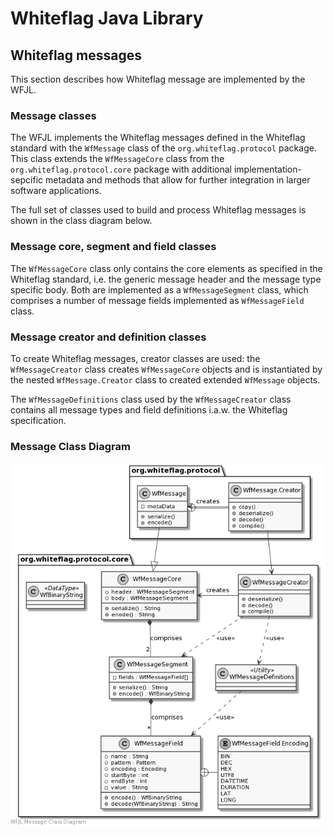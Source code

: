 # Whiteflag Java Library

## Whiteflag messages

This section describes how Whiteflag message are implemented by the WFJL.

### Message classes

The WFJL implements the Whiteflag messages defined in the Whiteflag standard
with the `WfMessage` class of the `org.whiteflag.protocol` package. This class
extends the `WfMessageCore` class from the `org.whiteflag.protocol.core`
package with additional implementation-sepcific metadata and methods that allow
for further integration in larger software applications.

The full set of classes used to build and process Whiteflag messages is shown
in the class diagram below.

### Message core, segment and field classes

The `WfMessageCore` class only contains the core elements as specified in the
Whiteflag standard, i.e. the generic message header and the message type
specific body. Both are implemented as a `WfMessageSegment` class, which
comprises a number of message fields implemented as `WfMessageField` class.

### Message creator and definition classes

To create Whiteflag messages, creator classes are used: the
`WfMessageCreator` class creates `WfMessageCore` objects and is instantiated by
the nested `WfMessage.Creator` class to created extended `WfMessage` objects.

The `WfMessageDefinitions` class used by the `WfMessageCreator` class contains
all message types and field definitions i.a.w. the Whiteflag specification.

### Message Class Diagram

![WFJL Message Class Diagram](../uml/messages.png)
